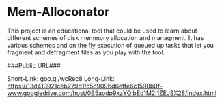Mem-Alloconator
===========

This project is an educational tool that could be used to learn about different schemes of disk memmory allocation and managment. It has various schemes and on the fly execution of queued up tasks that let you fragment and defragment files as you play with the tool.

###Public URL###

Short-Link: goo.gl/wcRec8
Long-Link: https://13d413921ceb279d1fc5c909bd6effe6c1590b0f-www.googledrive.com/host/0B5aodp9xzYQibEd1M2I1ZEJSX28/index.html
